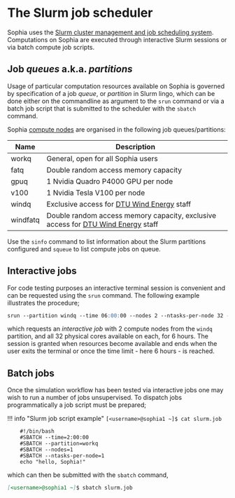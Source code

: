 # The Slurm job scheduler

Sophia uses the [Slurm cluster management and job scheduling system](https://slurm.schedmd.com/overview.html).
Computations on Sophia are executed through interactive Slurm sessions
or via batch compute job scripts.

## Job *queues* a.k.a. *partitions*

Usage of particular computation resources available on Sophia is governed by
specification of a job *queue*, or *partition* in Slurm lingo, which can be
done either on the commandline as argument to the `srun` command or via a
batch job script that is submitted to the scheduler with the `sbatch` command.

Sophia [compute nodes](hardware.md#compute-nodes) are organised in the following job queues/partitions:

| Name  | Description |
| ----- | ----------- |
| workq | General, open for all Sophia users |
| fatq  | Double random access memory capacity |
| gpuq  | 1 Nvidia Quadro P4000 GPU per node |
| v100  | 1 Nvidia Tesla V100 per node |
| windq | Exclusive access for [DTU Wind Energy](https://windenergy.dtu.dk/english) staff |
| windfatq | Double random access memory capacity, exclusive access for [DTU Wind Energy](https://windenergy.dtu.dk/english) staff |

Use the `sinfo` command to list information about the Slurm partitions configured and `squeue` 
to list compute jobs on queue.


## Interactive jobs

For code testing purposes an interactive terminal session is convenient and can be
requested using the `srun` command. The following
example illustrates the procedure;
```md
srun --partition windq --time 06:00:00 --nodes 2 --ntasks-per-node 32 --pty bash
```
which requests an *interactive job* with 2 compute nodes from the `windq` partition,
and all 32 physical cores available on each, for 6 hours. The session is granted when
resources become available and ends when the user exits the terminal or once the time
limit - here 6 hours - is reached.


## Batch jobs

Once the simulation workflow has been tested via interactive jobs one may wish to run
a number of jobs unsupervised. To dispatch jobs programmatically a job script must be
prepared;

!!! info "Slurm job script example"
    `[<username>@sophia1 ~]$ cat slurm.job`

        #!/bin/bash
        #SBATCH --time=2:00:00
        #SBATCH --partition=workq
        #SBATCH --nodes=1
        #SBATCH --ntasks-per-node=1
        echo "hello, Sophia!"


which can then be submitted with the `sbatch` command,
```md
[<username>@sophia1 ~]$ sbatch slurm.job
```
